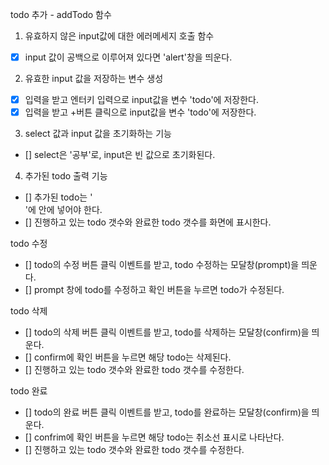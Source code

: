 todo 추가 - addTodo 함수

1. 유효하지 않은 input값에 대한 에러메세지 호출 함수
- [x] input 값이 공백으로 이루어져 있다면 'alert'창을 띄운다.

2. 유효한 input 값을 저장하는 변수 생성
- [x] 입력을 받고 엔터키 입력으로 input값을 변수 'todo'에 저장한다.
- [x] 입력을 받고 +버튼 클릭으로 input값을 변수 'todo'에 저장한다.

3. select 값과 input 값을 초기화하는 기능
- [] select은 '공부'로, input은 빈 값으로 초기화된다.

4. 추가된 todo 출력 기능
- [] 추가된 todo는 '<ul id="todo-list"></ul>'에 안에 넣어야 한다.
- [] 진행하고 있는 todo 갯수와 완료한 todo 갯수를 화면에 표시한다.


todo 수정
- [] todo의 수정 버튼 클릭 이벤트를 받고, todo 수정하는 모달창(prompt)을 띄운다.
- [] prompt 창에 todo를 수정하고 확인 버튼을 누르면 todo가 수정된다.

todo 삭제
- [] todo의 삭제 버튼 클릭 이벤트를 받고, todo를 삭제하는 모달창(confirm)을 띄운다.
- [] confirm에 확인 버튼을 누르면 해당 todo는 삭제된다.
- [] 진행하고 있는 todo 갯수와 완료한 todo 갯수를 수정한다.

todo 완료
- [] todo의 완료 버튼 클릭 이벤트를 받고, todo를 완료하는 모달창(confirm)을 띄운다.
- [] confrim에 확인 버튼을 누르면 해당 todo는 취소선 표시로 나타난다.
- [] 진행하고 있는 todo 갯수와 완료한 todo 갯수를 수정한다.
